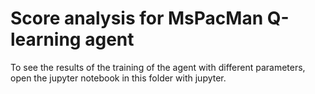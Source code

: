 # Score analysis for MsPacMan Q-learning agent

To see the results of the training of the agent with different parameters, open the jupyter notebook in this folder with jupyter.